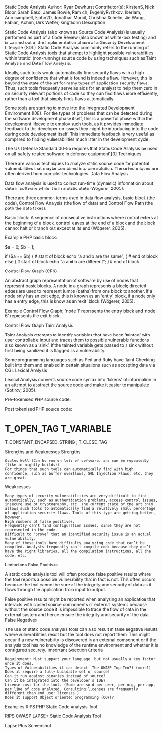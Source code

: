 Static Code Analysis
Author: Ryan Dewhurst
Contributor(s): KirstenS, Nick Bloor, Sarah Baso, James Bowie, Ram ch, EvgeniyRyzhkov, Iberiam, Ann.campbell, Ejohn20, Jonathan Marcil, Christina Schelin, Jie Wang, Fabian, Achim, Dirk Wetter, kingthorin
Description

Static Code Analysis (also known as Source Code Analysis) is usually performed as part of a Code Review (also known as white-box testing) and is carried out at the Implementation phase of a Security Development Lifecycle (SDL). Static Code Analysis commonly refers to the running of Static Code Analysis tools that attempt to highlight possible vulnerabilities within ‘static’ (non-running) source code by using techniques such as Taint Analysis and Data Flow Analysis.

Ideally, such tools would automatically find security flaws with a high degree of confidence that what is found is indeed a flaw. However, this is beyond the state of the art for many types of application security flaws. Thus, such tools frequently serve as aids for an analyst to help them zero in on security relevant portions of code so they can find flaws more efficiently, rather than a tool that simply finds flaws automatically.

Some tools are starting to move into the Integrated Development Environment (IDE). For the types of problems that can be detected during the software development phase itself, this is a powerful phase within the development lifecycle to employ such tools, as it provides immediate feedback to the developer on issues they might be introducing into the code during code development itself. This immediate feedback is very useful as compared to finding vulnerabilities much later in the development cycle.

The UK Defense Standard 00-55 requires that Static Code Analysis be used on all ‘safety related software in defense equipment’.[0]
Techniques

There are various techniques to analyze static source code for potential vulnerabilities that maybe combined into one solution. These techniques are often derived from compiler technologies.
Data Flow Analysis

Data flow analysis is used to collect run-time (dynamic) information about data in software while it is in a static state (Wögerer, 2005).

There are three common terms used in data flow analysis, basic block (the code), Control Flow Analysis (the flow of data) and Control Flow Path (the path the data takes):

Basic block: A sequence of consecutive instructions where control enters at the beginning of a block, control leaves at the end of a block and the block cannot halt or branch out except at its end (Wögerer, 2005).

Example PHP basic block:

$a = 0;
$b = 1;

if ($a == $b)
{ # start of block
  echo “a and b are the same”;
} # end of block
else
{ # start of block
  echo “a and b are different”;
} # end of block

Control Flow Graph (CFG)

An abstract graph representation of software by use of nodes that represent basic blocks. A node in a graph represents a block; directed edges are used to represent jumps (paths) from one block to another. If a node only has an exit edge, this is known as an ‘entry’ block, if a node only has a entry edge, this is know as an ‘exit’ block (Wögerer, 2005).

Example Control Flow Graph; ‘node 1’ represents the entry block and ‘node 6’ represents the exit block.

Control Flow Graph
Taint Analysis

Taint Analysis attempts to identify variables that have been ‘tainted’ with user controllable input and traces them to possible vulnerable functions also known as a ‘sink’. If the tainted variable gets passed to a sink without first being sanitized it is flagged as a vulnerability.

Some programming languages such as Perl and Ruby have Taint Checking built into them and enabled in certain situations such as accepting data via CGI.
Lexical Analysis

Lexical Analysis converts source code syntax into ‘tokens’ of information in an attempt to abstract the source code and make it easier to manipulate (Sotirov, 2005).

Pre-tokenised PHP source code:

<?php $name = "Ryan"; ?>

Post tokenised PHP source code:

T_OPEN_TAG
T_VARIABLE
=
T_CONSTANT_ENCAPSED_STRING
;
T_CLOSE_TAG

Strengths and Weaknesses
Strengths

    Scales Well (Can be run on lots of software, and can be repeatedly (like in nightly builds))
    For things that such tools can automatically find with high confidence, such as buffer overflows, SQL Injection Flaws, etc. they are great.

Weaknesses

    Many types of security vulnerabilities are very difficult to find automatically, such as authentication problems, access control issues, insecure use of cryptography, etc. The current state of the art only allows such tools to automatically find a relatively small percentage of application security flaws. Tools of this type are getting better, however.
    High numbers of false positives.
    Frequently can’t find configuration issues, since they are not represented in the code.
    Difficult to ‘prove’ that an identified security issue is an actual vulnerability.
    Many of these tools have difficulty analyzing code that can’t be compiled. Analysts frequently can’t compile code because they don’t have the right libraries, all the compilation instructions, all the code, etc.

Limitations
False Positives

A static code analysis tool will often produce false positive results where the tool reports a possible vulnerability that in fact is not. This often occurs because the tool cannot be sure of the integrity and security of data as it flows through the application from input to output.

False positive results might be reported when analysing an application that interacts with closed source components or external systems because without the source code it is impossible to trace the flow of data in the external system and hence ensure the integrity and security of the data.
False Negatives

The use of static code analysis tools can also result in false negative results where vulnerabilities result but the tool does not report them. This might occur if a new vulnerability is discovered in an external component or if the analysis tool has no knowledge of the runtime environment and whether it is configured securely.
Important Selection Criteria

    Requirement: Must support your language, but not usually a key factor once it does.
    Types of Vulnerabilities it can detect (The OWASP Top Ten?) (more?)
    Does it require a fully buildable set of source?
    Can it run against binaries instead of source?
    Can it be integrated into the developer’s IDE?
    License cost for the tool. (Some are sold per user, per org, per app, per line of code analyzed. Consulting licenses are frequently different than end user licenses.)
    Does it support Object-oriented programming (OOP)?

Examples
RIPS PHP Static Code Analysis Tool

RIPS
OWASP LAPSE+ Static Code Analysis Tool

Lapse Plus Screenshot